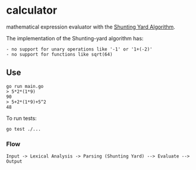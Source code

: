# calculator

mathematical expression evaluator with the [Shunting Yard Algorithm](https://www.youtube.com/watch?v=Wz85Hiwi5MY).

The implementation of the Shunting-yard algorithm has:
```text
- no support for unary operations like '-1' or '1+(-2)'
- no support for functions like sqrt(64)
```

## Use

```shell
go run main.go
> 5*2*(1*9)
90
> 5+2*(1*9)+5^2
48 
```
To run tests:
```shell
go test ./...
```

### Flow

```text
Input -> Lexical Analysis -> Parsing (Shunting Yard) --> Evaluate --> Output
```